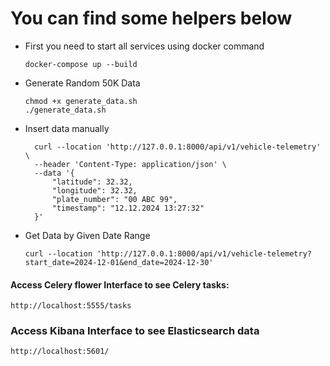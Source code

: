 
# You can find some helpers below

- First you need to start all services using docker command
    ```shell
    docker-compose up --build
    ```


- Generate Random 50K Data
    ```shell
    chmod +x generate_data.sh
    ./generate_data.sh
    ```


- Insert data manually
    ```shell
      curl --location 'http://127.0.0.1:8000/api/v1/vehicle-telemetry' \
      --header 'Content-Type: application/json' \
      --data '{
          "latitude": 32.32,
          "longitude": 32.32,
          "plate_number": "00 ABC 99",
          "timestamp": "12.12.2024 13:27:32"
      }'
    ```


- Get Data by Given Date Range

    ```shell
    curl --location 'http://127.0.0.1:8000/api/v1/vehicle-telemetry?start_date=2024-12-01&end_date=2024-12-30'
    ```


#### Access Celery flower Interface to see Celery tasks:
    http://localhost:5555/tasks

### Access Kibana Interface to see Elasticsearch data
    http://localhost:5601/
